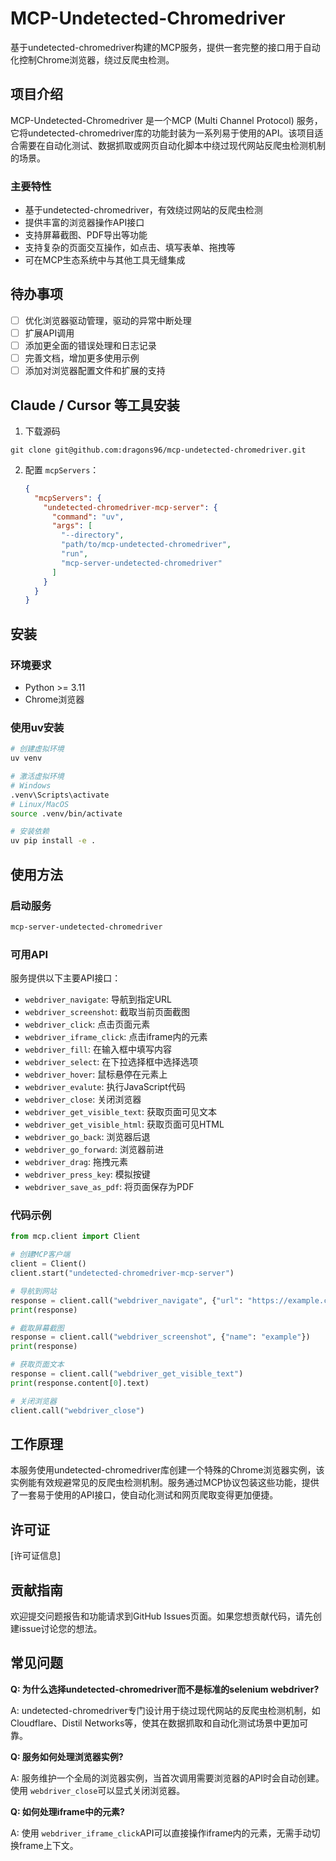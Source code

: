 # MCP-Undetected-Chromedriver

基于undetected-chromedriver构建的MCP服务，提供一套完整的接口用于自动化控制Chrome浏览器，绕过反爬虫检测。

## 项目介绍

MCP-Undetected-Chromedriver 是一个MCP (Multi Channel Protocol) 服务，它将undetected-chromedriver库的功能封装为一系列易于使用的API。该项目适合需要在自动化测试、数据抓取或网页自动化脚本中绕过现代网站反爬虫检测机制的场景。

### 主要特性

- 基于undetected-chromedriver，有效绕过网站的反爬虫检测
- 提供丰富的浏览器操作API接口
- 支持屏幕截图、PDF导出等功能
- 支持复杂的页面交互操作，如点击、填写表单、拖拽等
- 可在MCP生态系统中与其他工具无缝集成

## 待办事项

- [ ] 优化浏览器驱动管理，驱动的异常中断处理
- [ ] 扩展API调用
- [ ] 添加更全面的错误处理和日志记录
- [ ] 完善文档，增加更多使用示例
- [ ] 添加对浏览器配置文件和扩展的支持

## Claude / Cursor 等工具安装

1. 下载源码

```shell
git clone git@github.com:dragons96/mcp-undetected-chromedriver.git
```

2. 配置 `mcpServers`：
   ```json
   {
     "mcpServers": {
       "undetected-chromedriver-mcp-server": {
         "command": "uv",
         "args": [
           "--directory",
           "path/to/mcp-undetected-chromedriver",
           "run",
           "mcp-server-undetected-chromedriver"
         ]
       }
     }
   }
   ```

## 安装

### 环境要求

- Python >= 3.11
- Chrome浏览器

### 使用uv安装

```bash
# 创建虚拟环境
uv venv

# 激活虚拟环境
# Windows
.venv\Scripts\activate
# Linux/MacOS
source .venv/bin/activate

# 安装依赖
uv pip install -e .
```

## 使用方法

### 启动服务

```bash
mcp-server-undetected-chromedriver
```

### 可用API

服务提供以下主要API接口：

- `webdriver_navigate`: 导航到指定URL
- `webdriver_screenshot`: 截取当前页面截图
- `webdriver_click`: 点击页面元素
- `webdriver_iframe_click`: 点击iframe内的元素
- `webdriver_fill`: 在输入框中填写内容
- `webdriver_select`: 在下拉选择框中选择选项
- `webdriver_hover`: 鼠标悬停在元素上
- `webdriver_evalute`: 执行JavaScript代码
- `webdriver_close`: 关闭浏览器
- `webdriver_get_visible_text`: 获取页面可见文本
- `webdriver_get_visible_html`: 获取页面可见HTML
- `webdriver_go_back`: 浏览器后退
- `webdriver_go_forward`: 浏览器前进
- `webdriver_drag`: 拖拽元素
- `webdriver_press_key`: 模拟按键
- `webdriver_save_as_pdf`: 将页面保存为PDF

### 代码示例

```python
from mcp.client import Client

# 创建MCP客户端
client = Client()
client.start("undetected-chromedriver-mcp-server")

# 导航到网站
response = client.call("webdriver_navigate", {"url": "https://example.com"})
print(response)

# 截取屏幕截图
response = client.call("webdriver_screenshot", {"name": "example"})
print(response)

# 获取页面文本
response = client.call("webdriver_get_visible_text")
print(response.content[0].text)

# 关闭浏览器
client.call("webdriver_close")
```

## 工作原理

本服务使用undetected-chromedriver库创建一个特殊的Chrome浏览器实例，该实例能有效规避常见的反爬虫检测机制。服务通过MCP协议包装这些功能，提供了一套易于使用的API接口，使自动化测试和网页爬取变得更加便捷。

## 许可证

[许可证信息]

## 贡献指南

欢迎提交问题报告和功能请求到GitHub Issues页面。如果您想贡献代码，请先创建issue讨论您的想法。

## 常见问题

**Q: 为什么选择undetected-chromedriver而不是标准的selenium webdriver?**

A: undetected-chromedriver专门设计用于绕过现代网站的反爬虫检测机制，如Cloudflare、Distil Networks等，使其在数据抓取和自动化测试场景中更加可靠。

**Q: 服务如何处理浏览器实例?**

A: 服务维护一个全局的浏览器实例，当首次调用需要浏览器的API时会自动创建。使用 `webdriver_close`可以显式关闭浏览器。

**Q: 如何处理iframe中的元素?**

A: 使用 `webdriver_iframe_click`API可以直接操作iframe内的元素，无需手动切换frame上下文。
